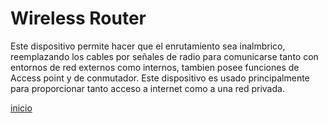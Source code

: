 # Wireless Router
Este dispositivo permite hacer que el enrutamiento sea inalmbrico, reemplazando los cables por señales de radio para comunicarse tanto con entornos de red externos como internos, tambien posee funciones de Access point y de conmutador. Este dispositivo es usado principalmente para proporcionar tanto acceso a internet como a una red privada.

[inicio](../README.md)
